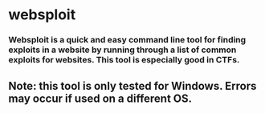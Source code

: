 # websploit
### Websploit is a quick and easy command line tool for finding exploits in a website by running through a list of common exploits for websites. This tool is especially good in CTFs. 
## **Note: this tool is only tested for Windows. Errors may occur if used on a different OS.**
